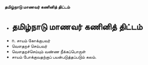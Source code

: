 **தமிழ்நாடு மாணவர் கணினித் திட்டம்**
- # தமிழ்நாடு மாணவர் கணினித் திட்டம்
- n. சாயம் கோக்குபவர்
- வௌதறச் செய்பவர்
- வௌதறச்செய்யும் வண்ண நீக்கப்பொருள்
- சாயம் போக்குவதற்குப் பயன்படுத்தப்படும் கலம்.

